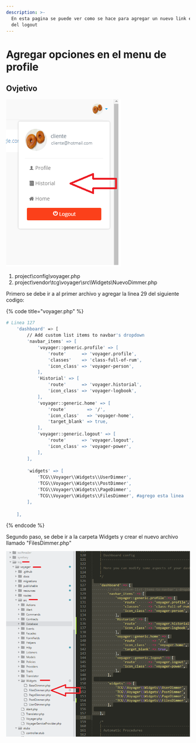 ```yaml
---
description: >-
  En esta pagina se puede ver como se hace para agregar un nuevo link en el menú
  del logout
---
```


# Agregar opciones en el menu de profile

## Ovjetivo

![](../.gitbook/assets/sin-titulo3.png)

1. project\config\voyager.php
2. project\vendor\tcg\voyager\src\Widgets\NuevoDimmer.php

Primero se debe ir a al primer archivo y agregar la linea 29 del siguiente codigo:

{% code title="voyager.php" %}
```bash
# Linea 127
    'dashboard' => [
        // Add custom list items to navbar's dropdown
        'navbar_items' => [
            'voyager::generic.profile' => [
                'route'      => 'voyager.profile',
                'classes'    => 'class-full-of-rum',
                'icon_class' => 'voyager-person',
            ],
            'Historial' => [
                'route'      => 'voyager.historial',
                'icon_class' => 'voyager-logbook',
            ],
            'voyager::generic.home' => [
                'route'        => '/',
                'icon_class'   => 'voyager-home',
                'target_blank' => true,
            ],
            'voyager::generic.logout' => [
                'route'      => 'voyager.logout',
                'icon_class' => 'voyager-power',
            ],
        ],

        'widgets' => [
            'TCG\\Voyager\\Widgets\\UserDimmer',
            'TCG\\Voyager\\Widgets\\PostDimmer',
            'TCG\\Voyager\\Widgets\\PageDimmer',
            'TCG\\Voyager\\Widgets\\FilesDimmer', #agrego esta linea
        ],

    ],

```
{% endcode %}

Segundo paso, se debe ir a la carpeta Widgets y crear el nuevo archivo llamado "FilesDimmer.php"

![](../.gitbook/assets/sin-titulo4.png)



